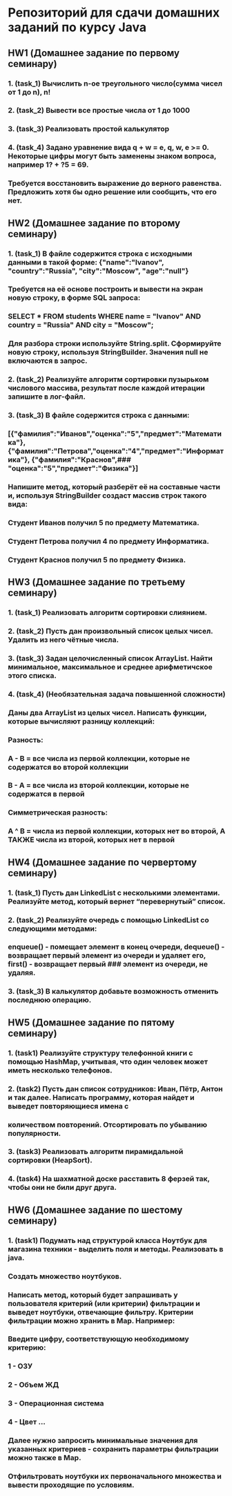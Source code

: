 # Репозиторий для сдачи домашних заданий по курсу Java


## HW1 (Домашнее задание по первому семинару)

### 1. (task_1) Вычислить n-ое треугольного число(сумма чисел от 1 до n), n! 
### 2. (task_2) Вывести все простые числа от 1 до 1000 
### 3. (task_3) Реализовать простой калькулятор
### 4. (task_4) Задано уравнение вида q + w = e, q, w, e >= 0.  Некоторые цифры могут быть заменены знаком вопроса, например 1? + ?5 = 69. 
###    Требуется восстановить выражение до верного равенства.  Предложить хотя бы одно решение или сообщить, что его нет.


## HW2 (Домашнее задание по второму семинару) 

### 1. (task_1) В файле содержится строка с исходными данными в такой форме: {"name":"Ivanov", "country":"Russia", "city":"Moscow", "age":"null"}
###    Требуется на её основе построить и вывести на экран новую строку, в форме SQL запроса:
###    SELECT * FROM students WHERE name = "Ivanov" AND country = "Russia" AND city = "Moscow";
###    Для разбора строки используйте String.split. Сформируйте новую строку, используя StringBuilder. Значения null не включаются в запрос.
### 2. (task_2) Реализуйте алгоритм сортировки пузырьком числового массива, результат после каждой итерации запишите в лог-файл. 
### 3. (task_3) В файле содержится строка с данными:
###    [{"фамилия":"Иванов","оценка":"5","предмет":"Математика"}, {"фамилия":"Петрова","оценка":"4","предмет":"Информатика"}, {"фамилия":"Краснов",###    "оценка":"5","предмет":"Физика"}]
###    Напишите метод, который разберёт её на составные части и, используя StringBuilder создаст массив строк такого вида:
###    Студент Иванов получил 5 по предмету Математика.
###    Студент Петрова получил 4 по предмету Информатика.
###    Студент Краснов получил 5 по предмету Физика.


## HW3 (Домашнее задание по третьему семинару)

### 1. (task_1) Реализовать алгоритм сортировки слиянием.
### 2. (task_2) Пусть дан произвольный список целых чисел. Удалить из него чётные числа.
### 3. (task_3) Задан целочисленный список ArrayList. Найти минимальное, максимальное и среднее арифметичское этого списка.
### 4. (task_4)  (Необязательная задача повышенной сложности)
###    Даны два ArrayList из целых чисел. Написать функции, которые вычисляют разницу коллекций:
###    Разность:
###    A - B = все числа из первой коллекции, которые не содержатся во второй коллекции
###    B - A = все числа из второй коллекции, которые не содержатся в первой
###    Симметрическая разность:
###    A ^ B = числа из первой коллекции, которых нет во второй, А ТАКЖЕ числа из второй, которых нет в первой


## HW4 (Домашнее задание по червертому семинару)

### 1. (task_1) Пусть дан LinkedList с несколькими элементами. Реализуйте метод, который вернет “перевернутый” список.
### 2. (task_2) Реализуйте очередь с помощью LinkedList со следующими методами:
###    enqueue() - помещает элемент в конец очереди, dequeue() - возвращает первый элемент из очереди и удаляет его, first() - возвращает первый ###    элемент из очереди, не удаляя.
### 3. (task_3) В калькулятор добавьте возможность отменить последнюю операцию.


## HW5 (Домашнее задание по пятому семинару)

### 1. (task1) Реализуйте структуру телефонной книги с помощью HashMap, учитывая, что один человек может иметь несколько телефонов.
### 2. (task2) Пусть дан список сотрудников: Иван, Пётр, Антон и так далее. Написать программу, которая найдет и выведет повторяющиеся имена с 
###     количеством повторений. Отсортировать по убыванию популярности.
### 3. (task3) Реализовать алгоритм пирамидальной сортировки (HeapSort).
### 4. (task4)  На шахматной доске расставить 8 ферзей так, чтобы они не били друг друга.


## HW6 (Домашнее задание по шестому семинару)

### 1. (task1) Подумать над структурой класса Ноутбук для магазина техники - выделить поля и методы. Реализовать в java.

### Создать множество ноутбуков.
### Написать метод, который будет запрашивать у пользователя критерий (или критерии) фильтрации и выведет ноутбуки, отвечающие фильтру. Критерии фильтрации можно хранить в Map. Например:
### Введите цифру, соответствующую необходимому критерию:
### 1 - ОЗУ
### 2 - Объем ЖД
### 3 - Операционная система
### 4 - Цвет …

### Далее нужно запросить минимальные значения для указанных критериев - сохранить параметры фильтрации можно также в Map.

### Отфильтровать ноутбуки их первоначального множества и вывести проходящие по условиям.